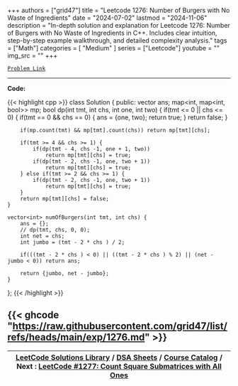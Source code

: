 
+++
authors = ["grid47"]
title = "Leetcode 1276: Number of Burgers with No Waste of Ingredients"
date = "2024-07-02"
lastmod = "2024-11-06"
description = "In-depth solution and explanation for Leetcode 1276: Number of Burgers with No Waste of Ingredients in C++. Includes clear intuition, step-by-step example walkthrough, and detailed complexity analysis."
tags = ["Math"]
categories = [
    "Medium"
]
series = ["Leetcode"]
youtube = ""
img_src = ""
+++



[`Problem Link`](https://leetcode.com/problems/number-of-burgers-with-no-waste-of-ingredients/description/)

---
**Code:**

{{< highlight cpp >}}
class Solution {
public:
    vector<int> ans;
    map<int, map<int, bool>> mp;
    bool dp(int tmt, int chs, int one, int two) {
        if(tmt <= 0 || chs <= 0) {
            if(tmt == 0 && chs == 0) {
                ans = {one, two};
                return true;
            }
            return false;
        }
        
        if(mp.count(tmt) && mp[tmt].count(chs)) return mp[tmt][chs];
        
        if(tmt >= 4 && chs >= 1) {
            if(dp(tmt - 4, chs -1, one + 1, two))
                return mp[tmt][chs] = true;
            if(dp(tmt - 2, chs -1, one, two + 1))
                return mp[tmt][chs] = true;
        } else if(tmt >= 2 && chs >= 1) {
            if(dp(tmt - 2, chs -1, one, two + 1))
                return mp[tmt][chs] = true;            
        }
        return mp[tmt][chs] = false;
    }
    
    vector<int> numOfBurgers(int tmt, int chs) {
        ans = {};
        // dp(tmt, chs, 0, 0);
        int net = chs;
        int jumbo = (tmt - 2 * chs ) / 2;
 
        if(((tmt - 2 * chs ) < 0) || ((tmt - 2 * chs ) % 2) || (net - jumbo < 0)) return ans;
        
        return {jumbo, net - jumbo};
    }
};
{{< /highlight >}}

{{< ghcode "https://raw.githubusercontent.com/grid47/list/refs/heads/main/exp/1276.md" >}}
---

| [LeetCode Solutions Library](https://grid47.xyz/leetcode/) / [DSA Sheets](https://grid47.xyz/sheets/) / [Course Catalog](https://grid47.xyz/courses/) / Next : [LeetCode #1277: Count Square Submatrices with All Ones](https://grid47.xyz/leetcode/solution-1277-count-square-submatrices-with-all-ones/) |
| --- |
